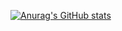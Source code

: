 [![Anurag's GitHub stats](https://github-readme-stats.vercel.app/api?username=Eclips4&count_private=true&show_icons=true&theme=tokyonight&custom_title=Eclips4%20stats&range=last_7_days)](https://github.com/anuraghazra/github-readme-stats)
